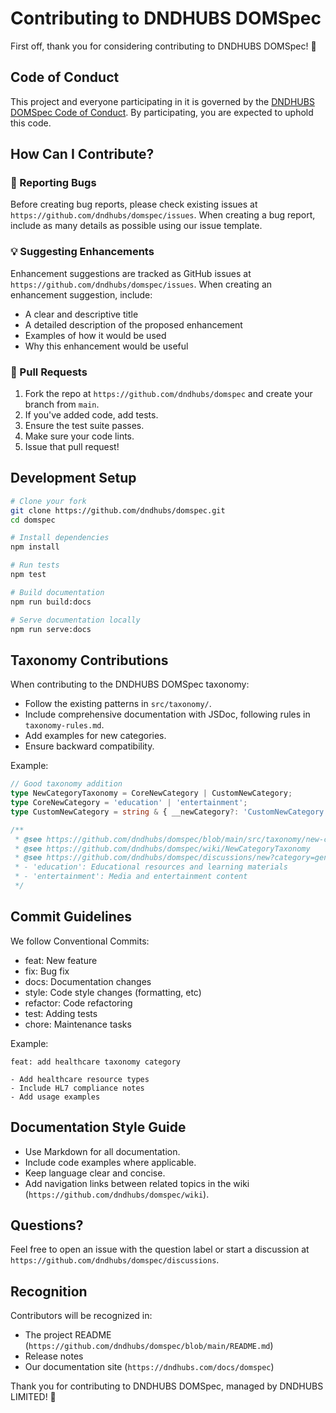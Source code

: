 # Contributing to DNDHUBS DOMSpec

First off, thank you for considering contributing to DNDHUBS DOMSpec! 🎉

## Code of Conduct

This project and everyone participating in it is governed by the [DNDHUBS DOMSpec Code of Conduct](CODE_OF_CONDUCT.md). By participating, you are expected to uphold this code.

## How Can I Contribute?

### 🐛 Reporting Bugs

Before creating bug reports, please check existing issues at `https://github.com/dndhubs/domspec/issues`. When creating a bug report, include as many details as possible using our issue template.

### 💡 Suggesting Enhancements

Enhancement suggestions are tracked as GitHub issues at `https://github.com/dndhubs/domspec/issues`. When creating an enhancement suggestion, include:
- A clear and descriptive title
- A detailed description of the proposed enhancement
- Examples of how it would be used
- Why this enhancement would be useful

### 🔧 Pull Requests

1. Fork the repo at `https://github.com/dndhubs/domspec` and create your branch from `main`.
2. If you've added code, add tests.
3. Ensure the test suite passes.
4. Make sure your code lints.
5. Issue that pull request!

## Development Setup

```bash
# Clone your fork
git clone https://github.com/dndhubs/domspec.git
cd domspec

# Install dependencies
npm install

# Run tests
npm test

# Build documentation
npm run build:docs

# Serve documentation locally
npm run serve:docs
```

## Taxonomy Contributions
When contributing to the DNDHUBS DOMSpec taxonomy:

- Follow the existing patterns in `src/taxonomy/`.
- Include comprehensive documentation with JSDoc, following rules in `taxonomy-rules.md`.
- Add examples for new categories.
- Ensure backward compatibility.

Example:

```typescript
// Good taxonomy addition
type NewCategoryTaxonomy = CoreNewCategory | CustomNewCategory;
type CoreNewCategory = 'education' | 'entertainment';
type CustomNewCategory = string & { __newCategory?: 'CustomNewCategory' };

/**
 * @see https://github.com/dndhubs/domspec/blob/main/src/taxonomy/new-category-taxonomy.ts
 * @see https://github.com/dndhubs/domspec/wiki/NewCategoryTaxonomy
 * @see https://github.com/dndhubs/domspec/discussions/new?category=general&title=Feedback%20on%20NewCategoryTaxonomy
 * - 'education': Educational resources and learning materials
 * - 'entertainment': Media and entertainment content
 */
```

## Commit Guidelines
We follow Conventional Commits:

- feat: New feature
- fix: Bug fix
- docs: Documentation changes
- style: Code style changes (formatting, etc)
- refactor: Code refactoring
- test: Adding tests
- chore: Maintenance tasks

Example:

```
feat: add healthcare taxonomy category

- Add healthcare resource types
- Include HL7 compliance notes
- Add usage examples
```

## Documentation Style Guide

- Use Markdown for all documentation.
- Include code examples where applicable.
- Keep language clear and concise.
- Add navigation links between related topics in the wiki (`https://github.com/dndhubs/domspec/wiki`).

## Questions?
Feel free to open an issue with the question label or start a discussion at `https://github.com/dndhubs/domspec/discussions`.

## Recognition
Contributors will be recognized in:

- The project README (`https://github.com/dndhubs/domspec/blob/main/README.md`)
- Release notes
- Our documentation site (`https://dndhubs.com/docs/domspec`)

Thank you for contributing to DNDHUBS DOMSpec, managed by DNDHUBS LIMITED! 🚀